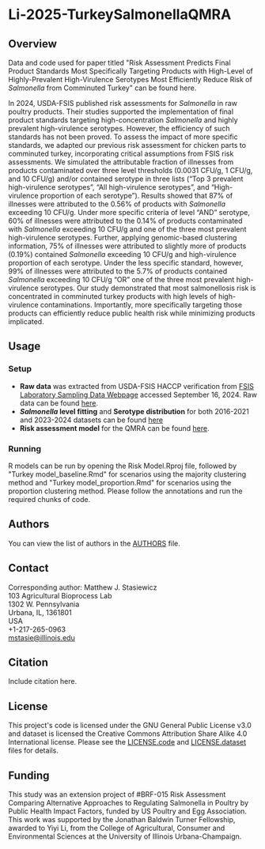 # Li-2025-TurkeySalmonellaQMRA

## Overview
Data and code used for paper titled "Risk Assessment Predicts Final Product Standards Most Specifically Targeting Products with High-Level of Highly-Prevalent High-Virulence Serotypes Most Efficiently Reduce Risk of *Salmonella* from Comminuted Turkey" can be found here. 

In 2024, USDA-FSIS published risk assessments for *Salmonella* in raw poultry products. Their studies supported the implementation of final product standards targeting high-concentration *Salmonella* and highly prevalent high-virulence serotypes. However, the efficiency of such standards has not been proved. To assess the impact of more specific standards, we adapted our previous risk assessment for chicken parts to comminuted turkey, incorporating critical assumptions from FSIS risk assessments. We simulated the attributable fraction of illnesses from products contaminated over three level thresholds (0.0031 CFU/g, 1 CFU/g, and 10 CFU/g) and/or contained serotype in three lists (“Top 3 prevalent high-virulence serotypes”, “All high-virulence serotypes”, and “High-virulence proportion of each serotype”). Results showed that 87% of illnesses were attributed to the 0.56% of products with *Salmonella* exceeding 10 CFU/g. Under more specific criteria of level “AND” serotype, 60% of illnesses were attributed to the 0.14% of products contaminated with *Salmonella* exceeding 10 CFU/g and one of the three most prevalent high-virulence serotypes. Further, applying genomic-based clustering information, 75% of illnesses were attributed to slightly more of products (0.19%) contained *Salmonella* exceeding 10 CFU/g and high-virulence proportion of each serotype. Under the less specific standard, however, 99% of illnesses were attributed to the 5.7% of products contained *Salmonella* exceeding 10 CFU/g “OR” one of the three most prevalent high-virulence serotypes. Our study demonstrated that most salmonellosis risk is concentrated in comminuted turkey products with high levels of high-virulence contaminations. Importantly, more specifically targeting those products can efficiently reduce public health risk while minimizing products implicated.

## Usage
### Setup
- **Raw data** was extracted from USDA-FSIS HACCP verification from [FSIS Laboratory Sampling Data Webpage](https://www.fsis.usda.gov/news-events/publications/raw-poultry-sampling) accessed September 16, 2024. Raw data can be found [here](/https://github.com/foodsafetylab/Li-2025-TurkeySalmonellaQMRA/tree/main/Raw%20data). 
- ***Salmonella* level fitting** and **Serotype distribution** for both 2016-2021 and 2023-2024 datasets can be found [here](/https://github.com/foodsafetylab/Li-2025-TurkeySalmonellaQMRA/tree/main/Level%20fitting%20and%20Serotype%20distribution)
- **Risk assessment model** for the QMRA can be found [here](/http://github.com/foodsafetylab/Li-2025-TurkeySalmonellaQMRA/tree/main/Risk%20model). 

### Running
R models can be run by opening the Risk Model.Rproj file, followed by "Turkey model_baseline.Rmd" for scenarios using the majority clustering method and "Turkey model_proportion.Rmd" for scenarios using the proportion clustering method. Please follow the annotations and run the required chunks of code. 

## Authors
You can view the list of authors in the [AUTHORS](/AUTHORS) file.

## Contact
Corresponding author: Matthew J. Stasiewicz<br>
103 Agricultural Bioprocess Lab<br>
1302 W. Pennsylvania<br>
Urbana, IL, 1361801<br>
USA<br>
+1-217-265-0963<br>
[mstasie@illinois.edu](mailto:mstasie@illinois.edu)

## Citation
Include citation here.

## License
This project's code is licensed under the GNU General Public License v3.0 and dataset is licensed the Creative Commons Attribution Share Alike 4.0 International license. Please see the [LICENSE.code](/LICENSE.code) and [LICENSE.dataset](/LICENSE.dataset) files for details.

## Funding
This study was an extension project of #BRF-015 Risk Assessment Comparing Alternative Approaches to Regulating Salmonella in Poultry by Public Health Impact Factors, funded by US Poultry and Egg Association. This work was supported by the Jonathan Baldwin Turner Fellowship, awarded to Yiyi Li, from the College of Agricultural, Consumer and Environmental Sciences at the University of Illinois Urbana-Champaign. 
